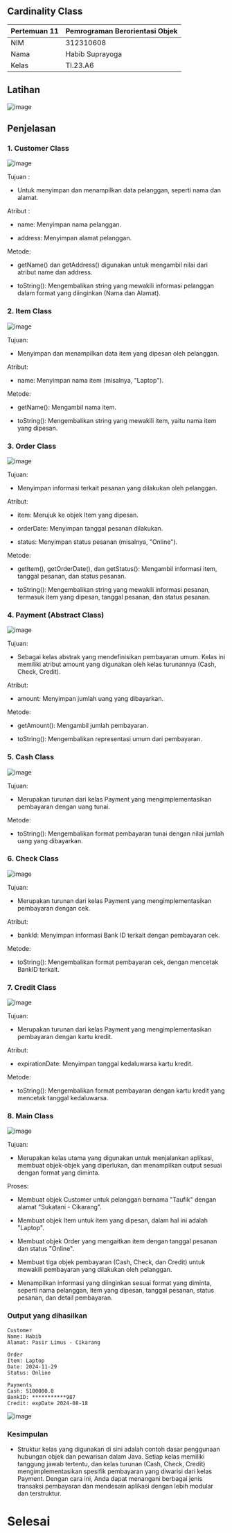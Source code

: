 ## Cardinality Class
| Pertemuan 11  |  Pemrograman Berorientasi Objek  
|-------|---------
| NIM   | 312310608
| Nama  | Habib Suprayoga
| Kelas | TI.23.A6

## Latihan

![image](ss8/latihan.png)

## Penjelasan

### 1. Customer Class

![image](ss8/customer.png)

Tujuan :

- Untuk menyimpan dan menampilkan data pelanggan, seperti nama dan alamat.

Atribut :

- name: Menyimpan nama pelanggan.

- address: Menyimpan alamat pelanggan.

Metode:

- getName() dan getAddress() digunakan untuk mengambil nilai dari atribut name dan address.

- toString(): Mengembalikan string yang mewakili informasi pelanggan dalam format yang diinginkan (Nama dan Alamat).
### 2. Item Class

![image](ss8/item.png)

Tujuan:

- Menyimpan dan menampilkan data item yang dipesan oleh pelanggan.

Atribut:

- name: Menyimpan nama item (misalnya, "Laptop").

Metode:

- getName(): Mengambil nama item.

- toString(): Mengembalikan string yang mewakili item, yaitu nama item yang dipesan.

### 3. Order Class

![image](ss8/order.png)

Tujuan:

- Menyimpan informasi terkait pesanan yang dilakukan oleh pelanggan.

Atribut:

- item: Merujuk ke objek Item yang dipesan.

- orderDate: Menyimpan tanggal pesanan dilakukan.

- status: Menyimpan status pesanan (misalnya, "Online").

Metode:

- getItem(), getOrderDate(), dan getStatus(): Mengambil informasi item, tanggal pesanan, dan status pesanan.

- toString(): Mengembalikan string yang mewakili informasi pesanan, termasuk item yang dipesan, tanggal pesanan, dan status pesanan.

### 4. Payment (Abstract Class)

![image](ss8/payment.png)

Tujuan:

- Sebagai kelas abstrak yang mendefinisikan pembayaran umum. Kelas ini memiliki atribut amount yang digunakan oleh kelas turunannya (Cash, Check, Credit).

Atribut:

- amount: Menyimpan jumlah uang yang dibayarkan.

Metode:

- getAmount(): Mengambil jumlah pembayaran.

- toString(): Mengembalikan representasi umum dari pembayaran.

### 5. Cash Class

![image](ss8/cash.png)

Tujuan:

- Merupakan turunan dari kelas Payment yang mengimplementasikan pembayaran dengan uang tunai.

Metode:

- toString(): Mengembalikan format pembayaran tunai dengan nilai jumlah uang yang dibayarkan.

### 6. Check Class

![image](ss8/check.png)

Tujuan:

- Merupakan turunan dari kelas Payment yang mengimplementasikan pembayaran dengan cek.

Atribut:

- bankId: Menyimpan informasi Bank ID terkait dengan pembayaran cek.

Metode:

- toString(): Mengembalikan format pembayaran cek, dengan mencetak BankID terkait.

### 7. Credit Class

![image](ss8/credit.png)

Tujuan: 

- Merupakan turunan dari kelas Payment yang mengimplementasikan pembayaran dengan kartu kredit.

Atribut:

- expirationDate: Menyimpan tanggal kedaluwarsa kartu kredit.

Metode:

- toString(): Mengembalikan format pembayaran dengan kartu kredit yang mencetak tanggal kedaluwarsa.

### 8. Main Class

![image](ss8/main.png)

Tujuan: 

- Merupakan kelas utama yang digunakan untuk menjalankan aplikasi, membuat objek-objek yang diperlukan, dan menampilkan output sesuai dengan format yang diminta.

Proses:

- Membuat objek Customer untuk pelanggan bernama "Taufik" dengan alamat "Sukatani - Cikarang".

- Membuat objek Item untuk item yang dipesan, dalam hal ini adalah "Laptop".

- Membuat objek Order yang mengaitkan item dengan tanggal pesanan dan status "Online".

- Membuat tiga objek pembayaran (Cash, Check, dan Credit) untuk mewakili pembayaran yang dilakukan oleh pelanggan.

- Menampilkan informasi yang diinginkan sesuai format yang diminta, seperti nama pelanggan, item yang dipesan, tanggal pesanan, status pesanan, dan detail pembayaran.


### Output yang dihasilkan 
```
Customer
Name: Habib
Alamat: Pasir Limus - Cikarang

Order
Item: Laptop
Date: 2024-11-29
Status: Online

Payments
Cash: 5100000.0
BankID: ***********987
Credit: expDate 2024-08-18
````
![image](ss8/output.png)

### Kesimpulan
- Struktur kelas yang digunakan di sini adalah contoh dasar penggunaan hubungan objek dan pewarisan dalam Java. Setiap kelas memiliki tanggung jawab tertentu, dan kelas turunan (Cash, Check, Credit) mengimplementasikan spesifik pembayaran yang diwarisi dari kelas Payment. Dengan cara ini, Anda dapat menangani berbagai jenis transaksi pembayaran dan mendesain aplikasi dengan lebih modular dan terstruktur.


# Selesai
